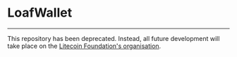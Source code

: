 # LoafWallet
-----------------

This repository has been deprecated. Instead, all future development will take place on the [Litecoin Foundation's organisation](https://github.com/litecoin-foundation/LoafWallet).

